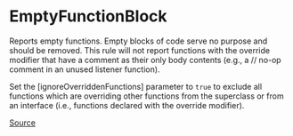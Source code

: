 # EmptyFunctionBlock

Reports empty functions. Empty blocks of code serve no purpose and should be removed.
This rule will not report functions with the override modifier that have a comment as their only body contents
(e.g., a // no-op comment in an unused listener function).

Set the [ignoreOverriddenFunctions] parameter to `true` to exclude all functions which are overriding other
functions from the superclass or from an interface (i.e., functions declared with the override modifier).


[Source](https://arturbosch.github.io/detekt/empty-blocks.html#emptyfunctionblock)
